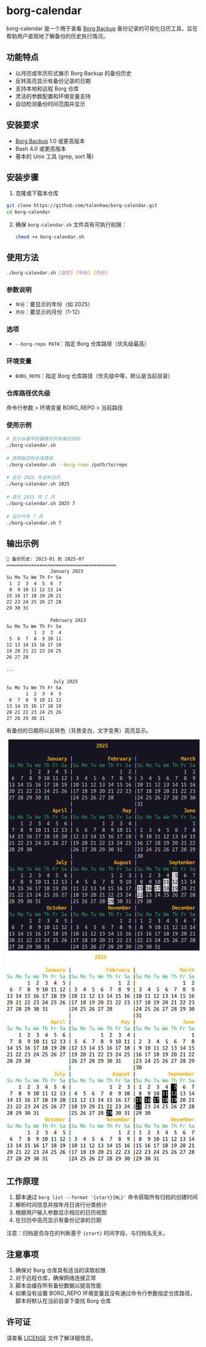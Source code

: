 # borg-calendar

borg-calendar 是一个用于查看 [Borg Backup](https://www.borgbackup.org/) 备份记录的可视化日历工具，旨在帮助用户直观地了解备份的历史执行情况。


## 功能特点

- 以月历或年历形式展示 Borg Backup 的备份历史
- 反转高亮显示有备份记录的日期
- 支持本地和远程 Borg 仓库
- 灵活的参数配置和环境变量支持
- 自动检测备份时间范围并显示

## 安装要求

- [Borg Backup](https://www.borgbackup.org/) 1.0 或更高版本
- Bash 4.0 或更高版本
- 基本的 Unix 工具 (grep, sort 等)

## 安装步骤

1. 克隆或下载本仓库
```bash
git clone https://github.com/talenhao/borg-calendar.git
cd borg-calendar
```
2. 确保 `borg-calendar.sh` 文件具有可执行权限：
   ```bash
   chmod +x borg-calendar.sh
   ```

## 使用方法

```bash
./borg-calendar.sh [选项] [年份] [月份]
```

### 参数说明

- `年份`：要显示的年份（如 2025）
- `月份`：要显示的月份（1-12）

### 选项

- `--borg-repo PATH`：指定 Borg 仓库路径（优先级最高）

### 环境变量

- `BORG_REPO`：指定 Borg 仓库路径（优先级中等，默认是当前目录）

### 仓库路径优先级

命令行参数 > 环境变量 BORG_REPO > 当前路径

### 使用示例

```bash
# 显示从最早到最晚的所有备份月份
./borg-calendar.sh

# 使用指定的仓库路径
./borg-calendar.sh --borg-repo /path/to/repo

# 显示 2025 年全年日历
./borg-calendar.sh 2025

# 显示 2025 年 7 月
./borg-calendar.sh 2025 7

# 显示今年 7 月
./borg-calendar.sh 7
```

## 输出示例

```
📅 备份历史: 2023-01 到 2025-07
========================================
                January 2023                 
Su Mo Tu We Th Fr Sa
 1  2  3  4  5  6  7 
 8  9 10 11 12 13 14 
15 16 17 18 19 20 21 
22 23 24 25 26 27 28 
29 30 31 

                February 2023                
Su Mo Tu We Th Fr Sa
          1  2  3  4 
 5  6  7  8  9 10 11 
12 13 14 15 16 17 18 
19 20 21 22 23 24 25 
26 27 28 

...

                 July 2025                   
Su Mo Tu We Th Fr Sa
       1  2  3  4  5 
 6  7  8  9 10 11 12 
13 14 15 16 17 18 19 
20 21 22 23 24 25 26 
27 28 29 30 31 
```

有备份的日期将以反转色（背景变白，文字变黑）高亮显示。

![年历显示黑底](images/year-view-black.png)
![年历显示白底](images/year-view-white.png)

## 工作原理

1. 脚本通过 `borg list --format '{start}{NL}'` 命令获取所有归档的创建时间
2. 解析时间信息并按年月日进行分类统计
3. 根据用户输入参数显示相应的日历视图
4. 在日历中高亮显示有备份记录的日期

注意：归档是否存在的判断基于 `{start}` 时间字段，与归档名无关。

## 注意事项

1. 确保对 Borg 仓库具有适当的读取权限
2. 对于远程仓库，确保网络连接正常
3. 脚本会缓存所有备份数据以提高性能
4. 如果没有设置 BORG_REPO 环境变量且没有通过命令行参数指定仓库路径，脚本将默认在当前目录下查找 Borg 仓库

## 许可证

请查看 [LICENSE](LICENSE) 文件了解详细信息。